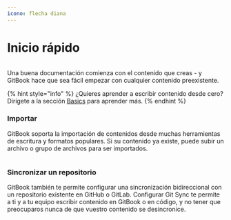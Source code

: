 ```yaml
---
icono: flecha diana
---
```


# Inicio rápido

<figure><img src="https://gitbookio.github.io/onboarding-template-images/quickstart-hero.png" alt=""><figcaption></figcaption></figure>

Una buena documentación comienza con el contenido que creas - y GitBook hace que sea fácil empezar con cualquier contenido preexistente.

{% hint style="info" %}
¿Quieres aprender a escribir contenido desde cero? Dirígete a la sección [Basics](publish-your-docs/markdown/editor.md) para aprender más.
{% endhint %}

### Importar

GitBook soporta la importación de contenidos desde muchas herramientas de escritura y formatos populares. Si su contenido ya existe, puede subir un archivo o grupo de archivos para ser importados.

<div data-full-width="false"><figure><img src="https://gitbookio.github.io/onboarding-template-images/quickstart-import.png" alt=""><figcaption></figcaption></figure></div>

### Sincronizar un repositorio

GitBook también te permite configurar una sincronización bidireccional con un repositorio existente en GitHub o GitLab. Configurar Git Sync te permite a ti y a tu equipo escribir contenido en GitBook o en código, y no tener que preocuparos nunca de que vuestro contenido se desincronice.
